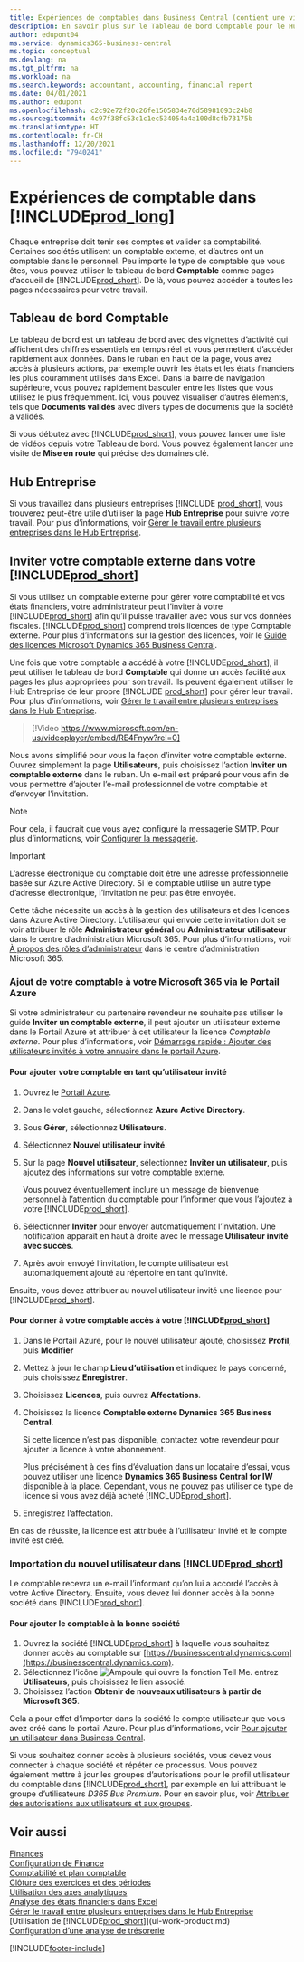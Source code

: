 ```yaml
---
title: Expériences de comptables dans Business Central (contient une vidéo)
description: En savoir plus sur le Tableau de bord Comptable pour le Hub Entreprise qui prennent en charge les comptables internes et externes de la société du client.
author: edupont04
ms.service: dynamics365-business-central
ms.topic: conceptual
ms.devlang: na
ms.tgt_pltfrm: na
ms.workload: na
ms.search.keywords: accountant, accounting, financial report
ms.date: 04/01/2021
ms.author: edupont
ms.openlocfilehash: c2c92e72f20c26fe1505834e70d58981093c24b8
ms.sourcegitcommit: 4c97f38fc53c1c1ec534054a4a100d8cfb73175b
ms.translationtype: HT
ms.contentlocale: fr-CH
ms.lasthandoff: 12/20/2021
ms.locfileid: "7940241"
---
```

# <a name="accountant-experiences-in-prod_long"></a>Expériences de comptable dans [!INCLUDE[prod_long](includes/prod_long.md)]

Chaque entreprise doit tenir ses comptes et valider sa comptabilité. Certaines sociétés utilisent un comptable externe, et d’autres ont un comptable dans le personnel. Peu importe le type de comptable que vous êtes, vous pouvez utiliser le tableau de bord **Comptable** comme pages d’accueil de [!INCLUDE[prod_short](includes/prod_short.md)]. De là, vous pouvez accéder à toutes les pages nécessaires pour votre travail.  

## <a name="accountant-role-center"></a>Tableau de bord Comptable

Le tableau de bord est un tableau de bord avec des vignettes d’activité qui affichent des chiffres essentiels en temps réel et vous permettent d’accéder rapidement aux données. Dans le ruban en haut de la page, vous avez accès à plusieurs actions, par exemple ouvrir les états et les états financiers les plus couramment utilisés dans Excel. Dans la barre de navigation supérieure, vous pouvez rapidement basculer entre les listes que vous utilisez le plus fréquemment. Ici, vous pouvez visualiser d’autres éléments, tels que **Documents validés** avec divers types de documents que la société a validés.  

Si vous débutez avec [!INCLUDE[prod_short](includes/prod_short.md)], vous pouvez lancer une liste de vidéos depuis votre Tableau de bord. Vous pouvez également lancer une visite de **Mise en route** qui précise des domaines clé.  

## <a name="company-hub"></a>Hub Entreprise

Si vous travaillez dans plusieurs entreprises [!INCLUDE [prod_short](includes/prod_short.md)], vous trouverez peut-être utile d’utiliser la page **Hub Entreprise** pour suivre votre travail.  Pour plus d’informations, voir [Gérer le travail entre plusieurs entreprises dans le Hub Entreprise](company-hub.md).  

## <a name="inviting-your-external-accountant-to-your-prod_short"></a><a name="inviteaccountant"></a>Inviter votre comptable externe dans votre [!INCLUDE[prod_short](includes/prod_short.md)]

Si vous utilisez un comptable externe pour gérer votre comptabilité et vos états financiers, votre administrateur peut l’inviter à votre [!INCLUDE[prod_short](includes/prod_short.md)] afin qu’il puisse travailler avec vous sur vos données fiscales. [!INCLUDE[prod_short](includes/prod_short.md)] comprend trois licences de type Comptable externe. Pour plus d’informations sur la gestion des licences, voir le [Guide des licences Microsoft Dynamics 365 Business Central](https://go.microsoft.com/fwlink/?LinkId=871590).

Une fois que votre comptable a accédé à votre [!INCLUDE[prod_short](includes/prod_short.md)], il peut utiliser le tableau de bord **Comptable** qui donne un accès facilité aux pages les plus appropriées pour son travail. Ils peuvent également utiliser le Hub Entreprise de leur propre [!INCLUDE [prod_short](includes/prod_short.md)] pour gérer leur travail. Pour plus d’informations, voir [Gérer le travail entre plusieurs entreprises dans le Hub Entreprise](company-hub.md).  

> [!Video https://www.microsoft.com/en-us/videoplayer/embed/RE4Fnyw?rel=0]

Nous avons simplifié pour vous la façon d’inviter votre comptable externe. Ouvrez simplement la page **Utilisateurs**, puis choisissez l’action **Inviter un comptable externe** dans le ruban. Un e-mail est préparé pour vous afin de vous permettre d’ajouter l’e-mail professionnel de votre comptable et d’envoyer l’invitation.  

> [!Note]  
> Pour cela, il faudrait que vous ayez configuré la messagerie SMTP. Pour plus d’informations, voir [Configurer la messagerie](admin-how-setup-email.md).  

<!-- ![Invite your accountant.](./media/finance-invite-accountant/invite-accountant.png)-->

> [!IMPORTANT]  
> L’adresse électronique du comptable doit être une adresse professionnelle basée sur Azure Active Directory. Si le comptable utilise un autre type d’adresse électronique, l’invitation ne peut pas être envoyée.
>
> Cette tâche nécessite un accès à la gestion des utilisateurs et des licences dans Azure Active Directory. L’utilisateur qui envoie cette invitation doit se voir attribuer le rôle **Administrateur général** ou **Administrateur utilisateur** dans le centre d’administration Microsoft 365. Pour plus d’informations, voir [À propos des rôles d’administrateur](/microsoft-365/admin/add-users/about-admin-roles) dans le centre d’administration Microsoft 365.  

### <a name="adding-your-accountant-to-your-microsoft-365-in-the-azure-portal"></a>Ajout de votre comptable à votre Microsoft 365 via le Portail Azure

Si votre administrateur ou partenaire revendeur ne souhaite pas utiliser le guide **Inviter un comptable externe**, il peut ajouter un utilisateur externe dans le Portail Azure et attribuer à cet utilisateur la licence *Comptable externe*. Pour plus d’informations, voir [Démarrage rapide : Ajouter des utilisateurs invités à votre annuaire dans le portail Azure](/azure/active-directory/b2b/b2b-quickstart-add-guest-users-portal).

#### <a name="to-add-your-accountant-as-a-guest-user"></a>Pour ajouter votre comptable en tant qu’utilisateur invité

1. Ouvrez le [Portail Azure](https://portal.azure.com/).
2. Dans le volet gauche, sélectionnez **Azure Active Directory**.
3. Sous **Gérer**, sélectionnez **Utilisateurs**.
4. Sélectionnez **Nouvel utilisateur invité**.
5. Sur la page **Nouvel utilisateur**, sélectionnez **Inviter un utilisateur**, puis ajoutez des informations sur votre comptable externe.  

   Vous pouvez éventuellement inclure un message de bienvenue personnel à l’attention du comptable pour l’informer que vous l’ajoutez à votre [!INCLUDE[prod_short](includes/prod_short.md)].

6. Sélectionner **Inviter** pour envoyer automatiquement l’invitation. Une notification apparaît en haut à droite avec le message **Utilisateur invité avec succès**. 
7. Après avoir envoyé l’invitation, le compte utilisateur est automatiquement ajouté au répertoire en tant qu’invité.

Ensuite, vous devez attribuer au nouvel utilisateur invité une licence pour [!INCLUDE[prod_short](includes/prod_short.md)].

#### <a name="to-give-your-accountant-access-to-your-prod_short"></a>Pour donner à votre comptable accès à votre [!INCLUDE[prod_short](includes/prod_short.md)]

1. Dans le Portail Azure, pour le nouvel utilisateur ajouté, choisissez **Profil**, puis **Modifier**
2. Mettez à jour le champ **Lieu d’utilisation** et indiquez le pays concerné, puis choisissez **Enregistrer**.
3. Choisissez **Licences**, puis ouvrez **Affectations**.
4. Choisissez la licence **Comptable externe Dynamics 365 Business Central**.  
    
    Si cette licence n’est pas disponible, contactez votre revendeur pour ajouter la licence à votre abonnement.

    Plus précisément à des fins d’évaluation dans un locataire d’essai, vous pouvez utiliser une licence **Dynamics 365 Business Central for IW** disponible à la place. Cependant, vous ne pouvez pas utiliser ce type de licence si vous avez déjà acheté [!INCLUDE[prod_short](includes/prod_short.md)]. 
5. Enregistrez l’affectation.

En cas de réussite, la licence est attribuée à l’utilisateur invité et le compte invité est créé.

### <a name="importing-the-new-user-into-prod_short"></a>Importation du nouvel utilisateur dans [!INCLUDE[prod_short](includes/prod_short.md)]

Le comptable recevra un e-mail l’informant qu’on lui a accordé l’accès à votre Active Directory. Ensuite, vous devez lui donner accès à la bonne société dans [!INCLUDE[prod_short](includes/prod_short.md)].

#### <a name="to-add-the-accountant-to-the-right-company"></a>Pour ajouter le comptable à la bonne société

1. Ouvrez la société [!INCLUDE[prod_short](includes/prod_short.md)] à laquelle vous souhaitez donner accès au comptable sur [https://businesscentral.dynamics.com](https://businesscentral.dynamics.com).
2. Sélectionnez l’icône ![Ampoule qui ouvre la fonction Tell Me.](media/ui-search/search_small.png "Dites-moi ce que vous voulez faire") entrez **Utilisateurs**, puis choisissez le lien associé.  
3. Choisissez l’action **Obtenir de nouveaux utilisateurs à partir de Microsoft 365**.

Cela a pour effet d’importer dans la société le compte utilisateur que vous avez créé dans le portail Azure. Pour plus d’informations, voir [Pour ajouter un utilisateur dans Business Central](ui-how-users-permissions.md#adduser).  

Si vous souhaitez donner accès à plusieurs sociétés, vous devez vous connecter à chaque société et répéter ce processus. Vous pouvez également mettre à jour les groupes d’autorisations pour le profil utilisateur du comptable dans [!INCLUDE[prod_short](includes/prod_short.md)], par exemple en lui attribuant le groupe d’utilisateurs *D365 Bus Premium*. Pour en savoir plus, voir [Attribuer des autorisations aux utilisateurs et aux groupes](ui-define-granular-permissions.md).  

## <a name="see-also"></a>Voir aussi

[Finances](finance.md)  
[Configuration de Finance](finance-setup-finance.md)  
[Comptabilité et plan comptable](finance-general-ledger.md)  
[Clôture des exercices et des périodes](year-close-years-periods.md)  
[Utilisation des axes analytiques](finance-dimensions.md)  
[Analyse des états financiers dans Excel](finance-analyze-excel.md)  
[Gérer le travail entre plusieurs entreprises dans le Hub Entreprise](company-hub.md)  
[Utilisation de [!INCLUDE[prod_short](includes/prod_short.md)]](ui-work-product.md)  
[Configuration d’une analyse de trésorerie](finance-setup-cash-flow-analyses.md)  


[!INCLUDE[footer-include](includes/footer-banner.md)]